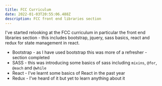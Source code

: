 ```yaml
---
title: FCC Curriculum
date: 2022-01-03T20:55:06.488Z
description: FCC front end libraries section
---
```

I've started relooking at the FCC curriculum in particular the front end libraries section - this includes bootstrap, jquery, sass basics, react and redux for state management in react.

- Bootstrap - as I have used bootstrap this was more of a refresher - section completed
- SASS - this was introducing some basics of sass including `mixins`, `@for`, `@each` and `@while`
- React - I've learnt some basics of React in the past year
- Redux - I've heard of it but yet to learn anything about it
